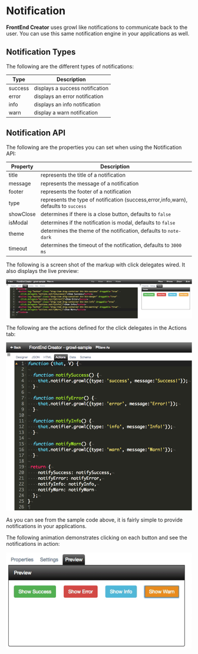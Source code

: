 # Notification

**FrontEnd Creator** uses growl like notifications to communicate back to the user. You can use this same notification engine in your applications as well. 

## Notification Types

The following are the different types of notifications:

Type | Description
---- | -----------
success | displays a success notification
error | displays an error notification
info | displays an info notification
warn | display a warn notification

## Notification API

The following are the properties you can set when using the Notification API:

Property | Description
-------- | -----------
title | represents the title of a notification
message | represents the message of a notification
footer | represents the footer of a notification
type | represents the type of notification (success,error,info,warn), defaults to `success`
showClose | determines if there is a close button, defaults to `false`
isModal | determines if the notification is modal, defaults to `false`
theme | determines the theme of the notification, defaults to `note-dark`
timeout | determines the timeout of the notification, defaults to `3000 ms`

The following is a screen shot of the markup with click delegates wired. It also displays the live preview:

![Notification HTML](../../assets/images/notification-html.png)

The following are the actions defined for the click delegates in the Actions tab:

![Notification Actions](../../assets/images/notification-actions.png)

As you can see from the sample code above, it is fairly simple to provide notifications in your applications.

The following animation demonstrates clicking on each button and see the notifications in action:

![Notification Animation](../../assets/images/notification.gif)

